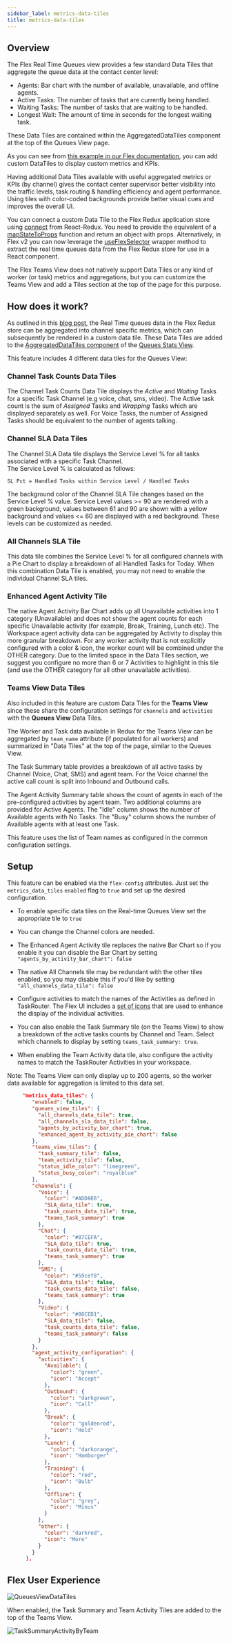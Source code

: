 ```yaml
---
sidebar_label: metrics-data-tiles
title: metrics-data-tiles
---
```


## Overview
The Flex Real Time Queues view provides a few standard Data Tiles that aggregate the queue data at the contact center level:

* Agents: Bar chart with the number of available, unavailable, and offline agents.
* Active Tasks: The number of tasks that are currently being handled.
* Waiting Tasks: The number of tasks that are waiting to be handled.
* Longest Wait: The amount of time in seconds for the longest waiting task.

These Data Tiles are contained within the AggregatedDataTiles component at the top of the Queues View page.

As you can see from [this example in our Flex documentation](https://www.twilio.com/docs/flex/developer/ui/queues-view-programmability#add-or-remove-individual-data-tiles), you can add custom DataTiles to display custom metrics and KPIs. 

Having additional Data Tiles available with useful aggregated metrics or KPIs (by channel) gives the contact center supervisor better visibility into the traffic levels, task routing & handling efficiency and agent performance. Using tiles with color-coded backgrounds provide better visual cues and improves the overall UI. 

You can connect a custom Data Tile to the Flex Redux application store using [connect](https://react-redux.js.org/api/connect) from React-Redux. You need to provide the equivalent of a [mapStateToProps](https://react-redux.js.org/using-react-redux/connect-mapstate) function and return an object with props. Alternatively, in Flex v2 you can now leverage the [useFlexSelector](https://www.twilio.com/docs/flex/developer/ui/overview-of-flex-ui-programmability-options#useflexselector) wrapper method to extract the real time queues data from the Flex Redux store for use in a React component.

The Flex Teams View does not natively support Data Tiles or any kind of worker (or task) metrics and aggregations, but you can customize the Teams View and add a Tiles section at the top of the page for this purpose.  

## How does it work?
As outlined in this [blog post](https://www.twilio.com/blog/enhance-flex-queues-view-with-custom-data-tiles), the Real Time queues data in the Flex Redux store can be aggregated into channel specific metrics, which can subsequently be rendered in a custom data tile.  These Data Tiles are added to the [AggregatedDataTiles component](https://assets.flex.twilio.com/docs/releases/flex-ui/2.2.0/programmable-components/components/QueuesStats%E2%80%A4AggregatedQueuesDataTiles/) of the [Queues Stats View](https://assets.flex.twilio.com/docs/releases/flex-ui/2.2.0/programmable-components/components/QueuesStatsView/).

This feature includes 4 different data tiles for the Queues View:

### Channel Task Counts Data Tiles
The Channel Task Counts Data Tile displays the _Active_ and _Waiting_ Tasks for a specific Task Channel (e.g voice, chat, sms, video). The Active task count is the sum of _Assigned_ Tasks and _Wrapping_ Tasks which are displayed separately as well.  For Voice Tasks, the number of Assigned Tasks should be equivalent to the number of agents talking.

### Channel SLA Data Tiles
The Channel SLA Data tile displays the Service Level % for all tasks associated with a specific Task Channel.  
The Service Level % is calculated as follows:
```
SL Pct = Handled Tasks within Service Level / Handled Tasks
```
The background color of the Channel SLA Tile changes based on the Service Level % value.  Service Level values >= 90 are rendered with a green background, values between 61 and 90 are shown with a yellow background and values \<= 60 are displayed with a red background. These levels can be customized as needed.

### All Channels SLA Tile
This data tile combines the Service Level % for all configured channels with a Pie Chart to display a breakdown of all Handled Tasks for Today. When this combination Data Tile is enabled, you may not need to enable the individual Channel SLA tiles. 

### Enhanced Agent Activity Tile
The native Agent Activity Bar Chart adds up all Unavailable activities into 1 category (Unavailable) and does not show the agent counts for each specific Unavailable activity (for example, Break, Training, Lunch etc).  The Workspace agent activity data can be aggregated by Activity to display this more granular breakdown. For any worker activity that is not explicitly configured with a color & icon, the worker count will be combined under the OTHER category. Due to the limited space in the Data Tiles section, we suggest you configure no more than 6 or 7 Activities to highlight in this tile (and use the OTHER category for all other unavailable activities).

### Teams View Data Tiles
Also included in this feature are custom Data Tiles for the **Teams View** since these share the configuration settings for `channels` and `activities` with the **Queues View** Data Tiles.

The Worker and Task data available in Redux for the Teams View can be aggregated by `team_name` attribute (if populated for all workers) and summarized in "Data Tiles" at the top of the page, similar to the Queues View.

The Task Summary table provides a breakdown of all active tasks by Channel (Voice, Chat, SMS) and agent team. For the Voice channel the active call count is split into Inbound and Outbound calls.

The Agent Activity Summary table shows the count of agents in each of the pre-configured activities by agent team.  Two additional columns are provided for Active Agents.  The "Idle" column shows the number of Available agents with No Tasks.  The "Busy" column shows the number of Available agents with at least one Task.

This feature uses the list of Team names as configured in the common configuration settings.


## Setup

This feature can be enabled via the `flex-config` attributes. Just set the `metrics_data_tiles` `enabled` flag to `true` and set up the desired configuration.

* To enable specific data tiles on the Real-time Queues View set the appropriate tile to `true`
* You can change the Channel colors are needed.
* The Enhanced Agent Activity tile replaces the native Bar Chart so if you enable it you can disable the Bar Chart by setting `"agents_by_activity_bar_chart": false`
* The native All Channels tile may be redundant with the other tiles enabled, so you may disable this if you'd like by setting `"all_channels_data_tile": false`
* Configure activities to match the names of the Activities as defined in TaskRouter. The Flex UI includes a [set of icons](https://www.twilio.com/docs/flex/developer/ui/v1/icons#default-icons)
 that are used to enhance the display of the individual activities.

* You can also enable the Task Summary tile (on the Teams View) to show a breakdown of the active tasks counts by Channel and Team. Select which channels to display by setting `teams_task_summary: true`.  
* When enabling the Team Activity data tile, also configure the activity names to match the TaskRouter Activities in your workspace.

Note: The Teams View can only display up to 200 agents, so the worker data available for aggregation is limited to this data set.

```json
     "metrics_data_tiles": {
        "enabled": false,
        "queues_view_tiles": {
          "all_channels_data_tile": true,
          "all_channels_sla_data_tile": false,
          "agents_by_activity_bar_chart": true,
          "enhanced_agent_by_activity_pie_chart": false
        },
        "teams_view_tiles": {
          "task_summary_tile": false,
          "team_activity_tile": false,
          "status_idle_color": "limegreen",
          "status_busy_color": "royalblue"
        },
        "channels": {
          "Voice": {
            "color": "#ADD8E6",
            "SLA_data_tile": true,
            "task_counts_data_tile": true,
            "teams_task_summary": true
          },
          "Chat": {
            "color": "#87CEFA",
            "SLA_data_tile": true,
            "task_counts_data_tile": true,
            "teams_task_summary": true
          },
          "SMS": {
            "color": "#59cef8",
            "SLA_data_tile": false,
            "task_counts_data_tile": false,
            "teams_task_summary": true
          },
          "Video": {
            "color": "#00CED1",
            "SLA_data_tile": false,
            "task_counts_data_tile": false,
            "teams_task_summary": false
          }
        },
        "agent_activity_configuration": {
          "activities": {
            "Available": {
              "color": "green",
              "icon": "Accept"
            },
            "Outbound": {
              "color": "darkgreen",
              "icon": "Call"
            },
            "Break": {
              "color": "goldenrod",
              "icon": "Hold"
            },
            "Lunch": {
              "color": "darkorange",
              "icon": "Hamburger"
            },
            "Training": {
              "color": "red",
              "icon": "Bulb"
            },
            "Offline": {
              "color": "grey",
              "icon": "Minus"
            }
          },
          "other": {
            "color": "darkred",
            "icon": "More"
          }
        }
      },
```

## Flex User Experience

![QueuesViewDataTiles](/img/features/metrics-data-tiles/QueuesViewDataTiles2.png)

When enabled, the Task Summary and Team Activity Tiles are added to the top of the Teams View.

![TaskSummaryActivityByTeam](/img/features/metrics-data-tiles/TeamsViewTaskAndActivitySummary.png)
